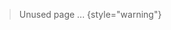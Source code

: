 > Unused page ...
{style="warning"}

<!-- 

# Reference

A reference article is information-oriented.
It provides a structured description of a product:
its APIs, classes, functions, configuration options, actions, and so on.
Start with a summary of what this reference article is about, and what the items you are describing are used for.

## Command

Syntax:

```shell
cmd [OPTIONS]
```

## Options

Describe what each option is used for:

-o, --open
: Opens a file.

-c, --close
: Closes a file.

-v, --version
: Displays version information.

-h, --help
: Displays help.

<seealso style="cards">
   <category ref="related">
       <a href="footer.md">Footer</a>
       <a href="navbar.md">Navbar</a>
   </category>
   <category ref="external">
       <a href="https://www.google.com">Google</a>
       <a href="https://www.jetbrains.com">JetBrains</a>
   </category>
</seealso>

-->